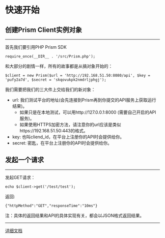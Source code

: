# 快速开始

## 创建Prism Client实例对象
-----------------------------------------

首先我们要引用PHP Prism SDK

    require_once(__DIR__ . '/src/Prism.php');

和大部分的剧情一样，所有的故事都是从搞对象开始的：

    $client = new Prism($url = 'http://192.168.51.50:8080/api', $key = 'pufy2a7d', $secret = 'skqovukpk2nmdrljphgj');

我们需要把我们的三大件上交给我们的新对象：
- url: 我们测试平台的地址(会先连接到Prism再到你提交的API服务上获取运行结果)。
  - 如果只是在本地测试，可以用http://127.0.0.1:8000 (需要自己开启的API服务)。
  - 如果使用HTTPS加密方法，请注意你的url应该是类似https://192.168.51.50:443的格式。
- key: 也叫cliend_id，在平台上注册你的API时会提供给你。
- secret: 密匙，在平台上注册你的API时会提供给你。


## 发起一个请求
-----------------------------------------

发起GET请求：

    echo $client->get('/test/test');

返回: 

    {"httpMethod":"GET","responseTime":"10ms"}


注：具体的返回结果和API的具体实现有关，都会以JSON格式返回结果。


-----------------------------------------
[详细文档](home)